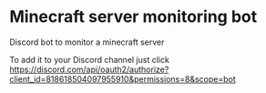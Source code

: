 # Minecraft server monitoring bot

Discord bot to monitor a minecraft server

To add it to your Discord channel just click https://discord.com/api/oauth2/authorize?client_id=818618504097955910&permissions=8&scope=bot

